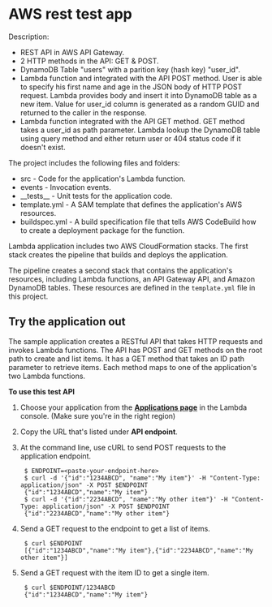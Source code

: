 # AWS rest test app
Description:
  - REST API in AWS API Gateway.
  - 2 HTTP methods in the API: GET & POST.
  - DynamoDB Table "users" with a parition key (hash key) "user_id".
  - Lambda function and integrated with the API POST method. User is able to specify his first name and age in the JSON body of HTTP POST request. Lambda provides body and insert it into DynamoDB table as a new item. Value for user_id column is generated as a random GUID and returned to the caller in the response.
  - Lambda function integrated with the API GET method. GET method takes a user_id as path parameter. Lambda lookup the DynamoDB table using query method and either return user or 404 status code if it doesn't exist.

The project includes the following files and folders:

- src - Code for the application's Lambda function.
- events - Invocation events.
- \_\_tests__ - Unit tests for the application code.
- template.yml - A SAM template that defines the application's AWS resources.
- buildspec.yml -  A build specification file that tells AWS CodeBuild how to create a deployment package for the function.

Lambda application includes two AWS CloudFormation stacks. The first stack creates the pipeline that builds and deploys the application.

The pipeline creates a second stack that contains the application's resources, including Lambda functions, an API Gateway API, and Amazon DynamoDB tables. These resources are defined in the `template.yml` file in this project.

## Try the application out

The sample application creates a RESTful API that takes HTTP requests and invokes Lambda functions. The API has POST and GET methods on the root path to create and list items. It has a GET method that takes an ID path parameter to retrieve items. Each method maps to one of the application's two Lambda functions.

**To use this test API**

1. Choose your application from the [**Applications page**](https://console.aws.amazon.com/lambda/home#/applications) in the Lambda console. (Make sure you're in the right region)
1. Copy the URL that's listed under **API endpoint**.
1. At the command line, use cURL to send POST requests to the application endpoint.

        $ ENDPOINT=<paste-your-endpoint-here>
        $ curl -d '{"id":"1234ABCD", "name":"My item"}' -H "Content-Type: application/json" -X POST $ENDPOINT
        {"id":"1234ABCD","name":"My item"}
        $ curl -d '{"id":"2234ABCD", "name":"My other item"}' -H "Content-Type: application/json" -X POST $ENDPOINT
        {"id":"2234ABCD","name":"My other item"}

1. Send a GET request to the endpoint to get a list of items.

        $ curl $ENDPOINT
        [{"id":"1234ABCD","name":"My item"},{"id":"2234ABCD","name":"My other item"}]

1. Send a GET request with the item ID to get a single item.

        $ curl $ENDPOINT/1234ABCD
        {"id":"1234ABCD","name":"My item"}



